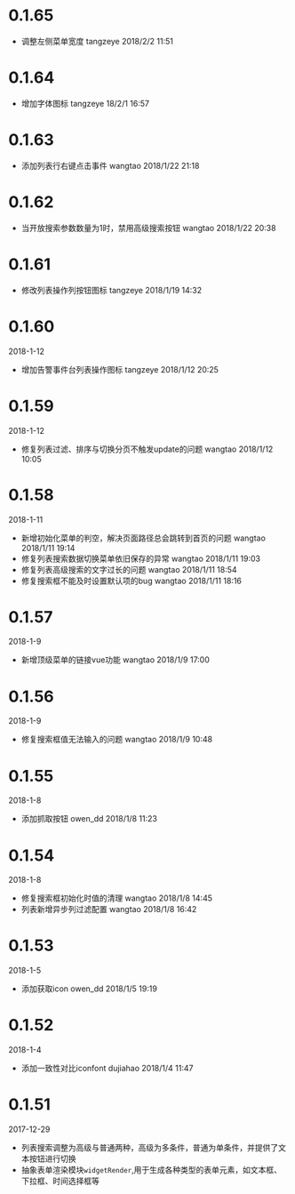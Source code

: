 # 0.1.65
- 调整左侧菜单宽度 tangzeye 2018/2/2 11:51
 
# 0.1.64
- 增加字体图标 tangzeye 18/2/1 16:57 

# 0.1.63
- 添加列表行右键点击事件 wangtao 2018/1/22 21:18 

# 0.1.62
- 当开放搜索参数数量为1时，禁用高级搜索按钮 wangtao 2018/1/22 20:38 

# 0.1.61
- 修改列表操作列按钮图标 tangzeye 2018/1/19 14:32 

# 0.1.60
2018-1-12
- 增加告警事件台列表操作图标 tangzeye 2018/1/12 20:25 

# 0.1.59
2018-1-12
- 修复列表过滤、排序与切换分页不触发update的问题 wangtao 2018/1/12 10:05 

# 0.1.58
2018-1-11
- 新增初始化菜单的判空，解决页面路径总会跳转到首页的问题 wangtao 2018/1/11 19:14 
- 修复列表搜索数据切换菜单依旧保存的异常 wangtao 2018/1/11 19:03 
- 修复列表高级搜索的文字过长的问题 wangtao 2018/1/11 18:54 
- 修复搜索框不能及时设置默认项的bug wangtao 2018/1/11 18:16 

# 0.1.57
2018-1-9
- 新增顶级菜单的链接vue功能 wangtao 2018/1/9 17:00 

# 0.1.56
2018-1-9
- 修复搜索框值无法输入的问题 wangtao 2018/1/9 10:48 

# 0.1.55
2018-1-8
- 添加抓取按钮 owen_dd 2018/1/8 11:23 

# 0.1.54
2018-1-8
- 修复搜索框初始化时值的清理 wangtao 2018/1/8 14:45  
- 列表新增异步列过滤配置 wangtao 2018/1/8 16:42 

# 0.1.53
2018-1-5
- 添加获取icon owen_dd 2018/1/5 19:19 

# 0.1.52
2018-1-4
- 添加一致性对比iconfont dujiahao 2018/1/4 11:47

# 0.1.51
2017-12-29
- 列表搜索调整为高级与普通两种，高级为多条件，普通为单条件，并提供了文本按钮进行切换
- 抽象表单渲染模块`widgetRender`,用于生成各种类型的表单元素，如文本框、下拉框、时间选择框等

